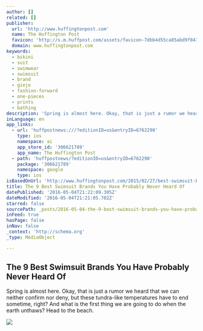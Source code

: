 ```yaml
---
author: []
related: []
publisher:
  url: 'http://www.huffingtonpost.com'
  name: The Huffington Post
  favicon: 'http://s.m.huffpost.com/assets/favicon-7dbb4d55ca85abd9f84197a1c3525e38.ico'
  domain: www.huffingtonpost.com
keywords:
  - bikini
  - suit
  - swimwear
  - swimsuit
  - brand
  - giejo
  - fashion-forward
  - one-pieces
  - prints
  - bathing
description: 'Spring is almost here. Okay, that is just a rumor we heard that we can neither confirm nor deny, but these tundra-like temperatures have to end sometime, right? And what is the first thing we are going to do when the earth unthaws? Head to the beach.'
inLanguage: en
app_links:
  - url: 'huffpostnews:///?editionID=us&entryID=6762290'
    type: ios
    namespace: ai
    app_store_id: '306621789'
    app_name: The Huffington Post
  - path: 'huffpostnews/?editionID=us&entryID=6762290'
    package: '306621789'
    namespace: google
    type: ios
isBasedOnUrl: 'http://www.huffingtonpost.com/2015/02/27/best-swimsuit-brands-never-heard-of_n_6762290.html'
title: The 9 Best Swimsuit Brands You Have Probably Never Heard Of
datePublished: '2016-05-04T21:22:09.305Z'
dateModified: '2016-05-04T21:21:05.702Z'
starred: false
sourcePath: _posts/2016-05-04-the-9-best-swimsuit-brands-you-have-probably-never-heard-of.md
inFeed: true
hasPage: false
inNav: false
_context: 'http://schema.org'
_type: MediaObject

---
```

<article style=""><h1>The 9 Best Swimsuit Brands You Have Probably Never Heard Of</h1><p>Spring is almost here. Okay, that is just a rumor we heard that we can neither confirm nor deny, but these tundra-like temperatures have to end sometime, right? And what is the first thing we are going to do when the earth unthaws? Head to the beach.</p><img src="http://i.huffpost.com/gen/2660734/images/o-CALI-DREAMING-facebook.jpg" /></article>